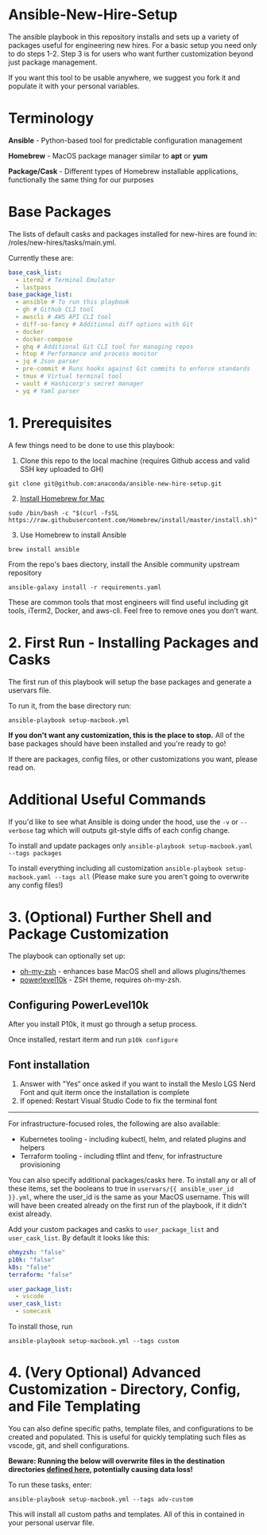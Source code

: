 # Ansible-New-Hire-Setup

The ansible playbook in this repository installs and sets up a variety of packages useful for engineering new hires. For a basic setup you need only to do steps 1-2. Step 3 is for users who want further customization beyond just package management.

If you want this tool to be usable anywhere, we suggest you fork it and populate it with your personal variables.

# Terminology

**Ansible** - Python-based tool for predictable configuration management

**Homebrew** - MacOS package manager similar to **apt** or **yum**

**Package/Cask** - Different types of Homebrew installable applications, functionally the same thing for our purposes

# Base Packages

The lists of default casks and packages installed for new-hires are found in: /roles/new-hires/tasks/main.yml.

Currently these are:

```yaml
base_cask_list:
  - iterm2 # Terminal Emulator
  - lastpass
base_package_list:
  - ansible # To run this playbook
  - gh # Github CLI tool
  - awscli # AWS API CLI tool
  - diff-so-fancy # Additional diff options with Git
  - docker
  - docker-compose
  - ghq # Additional Git CLI tool for managing repos
  - htop # Performance and process monitor
  - jq # Json parser
  - pre-commit # Runs hooks against Git commits to enforce standards
  - tmux # Virtual terminal tool
  - vault # Hashicorp's secret manager
  - yq # Yaml parser
```

# 1. Prerequisites

A few things need to be done to use this playbook:

1. Clone this repo to the local machine (requires Github access and valid SSH key uploaded to GH)

```
git clone git@github.com:anaconda/ansible-new-hire-setup.git
```

2. [Install Homebrew for Mac](https://docs.brew.sh/Installation)

```
sudo /bin/bash -c "$(curl -fsSL https://raw.githubusercontent.com/Homebrew/install/master/install.sh)"
```

3. Use Homebrew to install Ansible

```
brew install ansible
```

From the repo's baes diectory, install the Ansible community upstream repository

```
ansible-galaxy install -r requirements.yaml
```

These are common tools that most engineers will find useful including git tools, iTerm2, Docker, and aws-cli. Feel free to remove ones you don't want.

# 2. First Run - Installing Packages and Casks

The first run of this playbook will setup the base packages and generate a uservars file.

To run it, from the base directory run:

```
ansible-playbook setup-macbook.yml
```

**If you don't want any customization, this is the place to stop.** All of the base packages should have been installed and you're ready to go!

If there are packages, config files, or other customizations you want, please read on.

# Additional Useful Commands

If you'd like to see what Ansible is doing under the hood, use the `-v` or `--verbose` tag which will outputs git-style diffs of each config change.

To install and update packages only `ansible-playbook setup-macbook.yaml --tags packages`

To install everything including all customization `ansible-playbook setup-macbook.yaml --tags all` (Please make sure you aren't going to overwrite any config files!)

# 3. (Optional) Further Shell and Package Customization

The playbook can optionally set up:

- [oh-my-zsh](https://github.com/ohmyzsh/ohmyzsh) - enhances base MacOS shell and allows plugins/themes
- [powerlevel10k](https://github.com/romkatv/powerlevel10k) - ZSH theme, requires oh-my-zsh.

## Configuring PowerLevel10k

After you install P10k, it must go through a setup process.

Once installed, restart iterm and run `p10k configure`

## Font installation

1. Answer with "Yes“ once asked if you want to install the Meslo LGS Nerd Font and quit iterm once the installation is complete
2. If opened: Restart Visual Studio Code to fix the terminal font

---

For infrastructure-focused roles, the following are also available:

- Kubernetes tooling - including kubectl, helm, and related plugins and helpers
- Terraform tooling - including tflint and tfenv, for infrastructure provisioning

You can also specify additional packages/casks here. To install any or all of these items, set the booleans to true in `uservars/{{ ansible_user_id }}.yml`, where the user_id is the same as your MacOS username. This will will have been created already on the first run of the playbook, if it didn't exist already.

Add your custom packages and casks to `user_package_list` and `user_cask_list`. By default it looks like this:

```yaml
ohmyzsh: "false"
p10k: "false"
k8s: "false"
terraform: "false"

user_package_list:
  - vscode
user_cask_list:
  - somecask
```

To install those, run

```
ansible-playbook setup-macbook.yml --tags custom
```

# 4. (Very Optional) Advanced Customization - Directory, Config, and File Templating

You can also define specific paths, template files, and configurations to be created and populated. This is useful for quickly templating such files as vscode, git, and shell configurations.

**Beware: Running the below will overwrite files in the destination directories [defined here](uservars/template.yml#L15), potentially causing data loss!**

To run these tasks, enter:

```
ansible-playbook setup-macbook.yml --tags adv-custom
```

This will install all custom paths and templates. All of this in contained in your personal uservar file.
